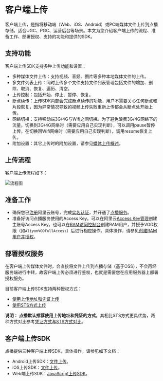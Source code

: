 # 客户端上传

客户端上传，是指将移动端（Web、iOS、Android）或PC端媒体文件上传到点播存储，适合UGC、PGC、运营后台等场景。本文为您介绍客户端上传的流程、准备工作、部署授权、支持的功能和提供的SDK。

## 支持功能

客户端上传SDK支持多种上传功能和设置：

-   多种媒体文件上传：支持视频、音频、图片等多种本地媒体文件的上传。
-   多文件列表上传：同时上传多个文件支持文件列表管理包括文件的增加、删除、取消、恢复、遍历、清空。
-   上传控制：包括开始、停止、暂停、恢复。
-   断点续传：上传SDK内部会完成断点续传的功能，用户不需要关心任何断点和片段恢复，因为异常情况导致的视频上传失败重新上传都会从断点处开始上传。
-   网络切换：支持移动端3G/4G与Wifi之间切换。为了避免浪费3G/4G网络下的流量，切换到3G/4G网络时（需要应用自己实现判断），可以调用pause暂停上传。在切换回Wifi网络时（需要应用自己实现判断），调用resume恢复上传。
-   附加设置：其它上传时的附加设置，请参见[媒体上传概述](/cn.zh-CN/开发指南/媒体上传/概述.md)。

## 上传流程

客户端上传流程如下：

![流程图](https://static-aliyun-doc.oss-accelerate.aliyuncs.com/assets/img/zh-CN/6765664061/p179942.png)

## 准备工作

-   确保您已[注册](https://account.aliyun.com/register/register.htm?oauth_callback=https://vod.console.aliyun.com/&lang=zh)阿里云账号，完成[实名认证](https://help.aliyun.com/knowledge_list/37170.html)，并开通了[点播服务](https://www.aliyun.com/product/vod)。
-   准备好访问点播服务使用的Access Key。可以在阿里云[Access Key管理](https://ak-console.aliyun.com/?spm=5176.doc57741.2.8.uLYY2M#/accesskey)创建主账号Access Key，也可以在[RAM访问控制台](https://ram.console.aliyun.com/?spm=5176.doc57741.2.2.fQnI2T#/user/list)创建RAM用户，并授予VOD权限（如`AliyunVODFullAccess`）后进行相应操作。具体操作，请参见[创建RAM用户并授权](/cn.zh-CN/开发指南/账号和授权/创建RAM用户并授权.md)。

## 部署授权服务

在客户端上传媒体文件时，会直接将文件上传到点播存储（基于OSS），不会再经服务端进行中转，故客户端上传必须进行鉴权，也就是需要您在应用服务器上部署授权服务。

目前客户端上传SDK支持两种授权方式：

-   [使用上传地址和凭证上传](/cn.zh-CN/上传SDK/客户端上传/使用上传地址和凭证上传.md)
-   [使用STS方式上传](/cn.zh-CN/上传SDK/客户端上传/使用STS方式上传.md)

**说明：** **点播默认推荐使用上传地址和凭证的方式**，其相比STS方式更具优势，两种方式对比参考[凭证方式与STS方式对比](/cn.zh-CN/开发指南/账号和授权/凭证方式与STS方式对比.md)。

## 客户端上传SDK

点播提供三种客户端上传SDK，具体操作，请参见如下文档：

-   Android上传SDK：[文件上传](/cn.zh-CN/上传SDK/客户端上传/Android上传SDK/文件上传.md)。
-   iOS上传SDK：[文件上传](/cn.zh-CN/上传SDK/客户端上传/iOS上传SDK/文件上传.md)。
-   Web端上传SDK：[JavaScript上传SDK](/cn.zh-CN/上传SDK/客户端上传/JavaScript上传SDK.md)。

